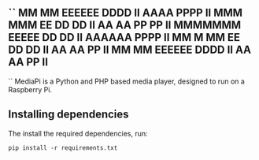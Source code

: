 ``
MM   MM EEEEEE DDDD   II  AAAA  PPPP  II
MMM MMM EE     DD DD  II AA  AA PP PP II
MMMMMMM EEEEE  DD  DD II AAAAAA PPPP  II
MM M MM EE     DD DD  II AA  AA PP    II
MM   MM EEEEEE DDDD   II AA  AA PP    II
----------------------------------------
``
MediaPi is a Python and PHP based media player, designed to
run on a Raspberry Pi.

## Installing dependencies
The install the required dependencies, run:
```shell
pip install -r requirements.txt
```

